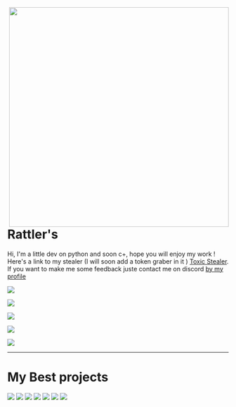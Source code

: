 <img src="![d](https://user-images.githubusercontent.com/94129991/210168085-2fd3e816-0be5-41f0-95b9-9526e0608b3d.jpg" width="500" align="right">

# Rattler's

Hi, I'm a little dev on python and soon c+, hope you will enjoy my work ! Here's a link to my stealer (I will soon add a token graber in it ) [Toxic Stealer](https://github.com/heygdrg/Toxic-stealer).
If you want to make me some feedback juste contact me on discord [by my profile](https://discord.com/users/749504447989940235)

![](https://custom-icon-badges.herokuapp.com/github/followers/heygdrg?color=3030FF&labelColor=0000D0&style=for-the-badge&logo=person-add&label=Followers&logoColor=white)

![](https://custom-icon-badges.herokuapp.com/github/stars/heygdrg?color=FF1010&labelColor=F00000&style=for-the-badge&logo=person-add&label=Stars&logoColor=white)

![](https://github-readme-stats.vercel.app/api?username=heygdrg&theme=midnight-purple&hide_border=true&border_radius=0)

![](https://github-readme-stats.vercel.app/api/top-langs/?username=heygdrg&layout=compact&theme=midnight-purple)

![](https://skillicons.dev/icons?i=c,github,py,vscode)


<hr>


# My Best projects

![](https://github-readme-stats.vercel.app/api/pin/?username=heygdrg&repo=Mag&theme=midnight-purple&hide_border=true)
![](https://github-readme-stats.vercel.app/api/pin/?username=heygdrg&repo=Zehef&theme=midnight-purple&hide_border=true)
![](https://github-readme-stats.vercel.app/api/pin/?username=heygdrg&repo=Spoofize&theme=midnight-purple&hide_border=true)
![](https://github-readme-stats.vercel.app/api/pin/?username=heygdrg&repo=Pfizer&theme=midnight-purple&hide_border=true)
![](https://github-readme-stats.vercel.app/api/pin/?username=heygdrg&repo=Spyse&theme=midnight-purple&hide_border=true)
![](https://github-readme-stats.vercel.app/api/pin/?username=heygdrg&repo=Toxic-stealer&theme=midnight-purple&hide_border=true)
![](https://github-readme-stats.vercel.app/api/pin/?username=heygdrg&repo=--&theme=midnight-purple&hide_border=true)
